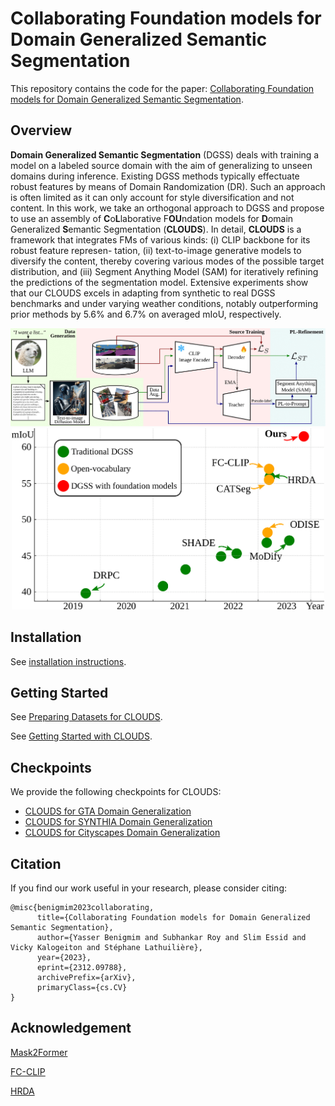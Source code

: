 # Collaborating Foundation models for Domain Generalized Semantic Segmentation

This repository contains the code for the paper: [Collaborating Foundation models for Domain Generalized Semantic Segmentation](https://arxiv.org/abs/2312.09788).
## Overview

**Domain Generalized Semantic Segmentation** (DGSS)
deals with training a model on a labeled source domain
with the aim of generalizing to unseen domains during inference.
Existing DGSS methods typically effectuate robust
features by means of Domain Randomization (DR). Such an
approach is often limited as it can only account for style
diversification and not content. In this work, we take an
orthogonal approach to DGSS and propose to use an assembly of
**C**o**L**laborative F**OU**ndation models for **D**omain
Generalized **S**emantic Segmentation (**CLOUDS**). In detail,
**CLOUDS** is a framework that integrates FMs of various
kinds: (i) CLIP backbone for its robust feature represen-
tation, (ii) text-to-image generative models to diversify the
content, thereby covering various modes of the possible target
distribution, and (iii) Segment Anything Model (SAM)
for iteratively refining the predictions of the segmentation
model. Extensive experiments show that our CLOUDS excels in
adapting from synthetic to real DGSS benchmarks
and under varying weather conditions, notably outperforming
prior methods by 5.6% and 6.7% on averaged mIoU,
respectively.

<img src="imgs/main_figure.png" width="1000">
<div style="text-align: center;">
<img src="imgs/teaser.png" width="500">
</div>

## Installation

See [installation instructions](INSTALL.md).

## Getting Started

See [Preparing Datasets for CLOUDS](datasets/README.md).

See [Getting Started with CLOUDS](GETTING_STARTED.md).


## Checkpoints

We provide the following checkpoints for CLOUDS:

* [CLOUDS for GTA Domain Generalization](...)
* [CLOUDS for SYNTHIA Domain Generalization](...)
* [CLOUDS for Cityscapes Domain Generalization](...)

## Citation 

If you find our work useful in your research, please consider citing:
```
@misc{benigmim2023collaborating,
      title={Collaborating Foundation models for Domain Generalized Semantic Segmentation}, 
      author={Yasser Benigmim and Subhankar Roy and Slim Essid and Vicky Kalogeiton and Stéphane Lathuilière},
      year={2023},
      eprint={2312.09788},
      archivePrefix={arXiv},
      primaryClass={cs.CV}
}
```


## Acknowledgement

[Mask2Former](https://github.com/facebookresearch/Mask2Former)

[FC-CLIP](https://github.com/bytedance/fc-clip)

[HRDA](https://github.com/lhoyer/HRDA)